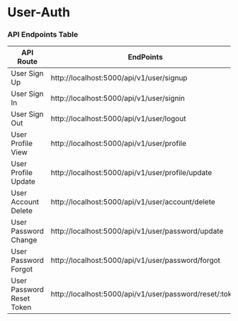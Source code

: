# User-Auth


### API Endpoints Table
| API Route                 | EndPoints                                               |
| ------------------------- | ------------------------------------------------------- |
| User Sign Up              | http://localhost:5000/api/v1/user/signup                |
| User Sign In              | http://localhost:5000/api/v1/user/signin                |
| User Sign Out             | http://localhost:5000/api/v1/user/logout                |
| User Profile View         | http://localhost:5000/api/v1/user/profile               |
| User Profile Update       | http://localhost:5000/api/v1/user/profile/update        |
| User Account Delete       | http://localhost:5000/api/v1/user/account/delete        |
| User Password Change      | http://localhost:5000/api/v1/user/password/update       |
| User Password Forgot      | http://localhost:5000/api/v1/user/password/forgot       |
| User Password Reset Token | http://localhost:5000/api/v1/user/password/reset/:token |
